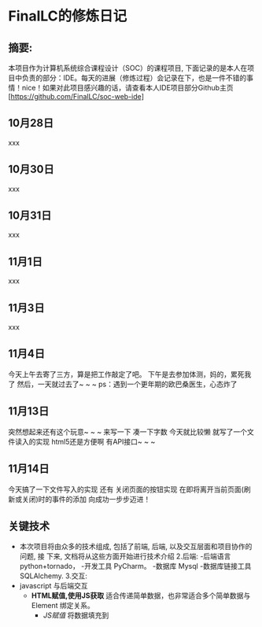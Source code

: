 # FinalLC的修炼日记

## 摘要:

  本项目作为计算机系统综合课程设计（SOC）的课程项目, 下面记录的是本人在项目中负责的部分：IDE。每天的进展（修炼过程）会记录在下，也是一件不错的事情！nice！如果对此项目感兴趣的话，请查看本人IDE项目部分Github主页[https://github.com/FinalLC/soc-web-ide]

## 10月28日
  xxx
## 10月30日
  xxx
## 10月31日
  xxx
## 11月1日
  xxx
## 11月3日
  xxx
## 11月4日
  今天上午去寄了三方，算是把工作敲定了吧。
  下午是去参加体测，妈的，累死我了
  然后，一天就过去了~ ~ ~
  ps：遇到一个更年期的欧巴桑医生，心态炸了
## 11月13日
  突然想起来还有这个玩意~ ~ ~
  来写一下 凑一下字数
  今天就比较懒 就写了一个文件读入的实现
  html5还是方便啊 有API接口~ ~ ~ 
## 11月14日
  今天搞了一下文件写入的实现
  还有 关闭页面的按钮实现
  在即将离开当前页面(刷新或关闭)时的事件的添加
  向成功一步步迈进！
## 关键技术

* 本次项目将由众多的技术组成, 包括了前端, 后端, 以及交互层面和项目协作的问题, 接
   下来, 文档将从这些方面开始进行技术介绍
   2.后端:
    -后端语言 python+tornado，
    -开发工具 PyCharm。
    -数据库 Mysql
    -数据库链接工具 SQLAlchemy.
   3.交互:
 * javascript 与后端交互
   * __HTML赋值,使用JS获取__  适合传递简单数据，也非常适合多个简单数据与 Element 绑定关系。
     * _JS赋值_  将数据填充到 <script> 的 JavaScript 变量声明中。需要最快速度传递数据给 JS 并十分确定此数据稳定时，使用此方式。数据格式复杂的建议使用script填充JSON 或AJAX获取JSON 方法。	